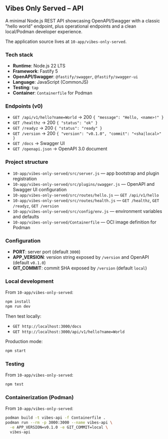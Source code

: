 ## Vibes Only Served – API

A minimal Node.js REST API showcasing OpenAPI/Swagger with a classic "hello world" endpoint, plus operational endpoints and a clean local/Podman developer experience.

The application source lives at `10-app/vibes-only-served`.

### Tech stack
- **Runtime**: Node.js 22 LTS
- **Framework**: Fastify 5
- **OpenAPI/Swagger**: `@fastify/swagger`, `@fastify/swagger-ui`
- **Language**: JavaScript (CommonJS)
- **Testing**: `tap`
- **Container**: `Containerfile` for Podman

### Endpoints (v0)
- `GET /api/v1/hello?name=World` → 200 `{ "message": "Hello, <name>!" }`
- `GET /healthz` → 200 `{ "status": "ok" }`
- `GET /readyz` → 200 `{ "status": "ready" }`
- `GET /version` → 200 `{ "version": "v0.1.0", "commit": "<sha|local>" }`
- `GET /docs` → Swagger UI
- `GET /openapi.json` → OpenAPI 3.0 document

### Project structure
- `10-app/vibes-only-served/src/server.js` — app bootstrap and plugin registration
- `10-app/vibes-only-served/src/plugins/swagger.js` — OpenAPI and Swagger UI configuration
- `10-app/vibes-only-served/src/routes/hello.js` — `GET /api/v1/hello`
- `10-app/vibes-only-served/src/routes/health.js` — `GET /healthz`, `GET /readyz`, `GET /version`
- `10-app/vibes-only-served/src/config/env.js` — environment variables and defaults
- `10-app/vibes-only-served/Containerfile` — OCI image definition for Podman

### Configuration
- **PORT**: server port (default `3000`)
- **APP_VERSION**: version string exposed by `/version` and OpenAPI (default `v0.1.0`)
- **GIT_COMMIT**: commit SHA exposed by `/version` (default `local`)

### Local development
From `10-app/vibes-only-served`:

```bash
npm install
npm run dev
```

Then test locally:
- `GET http://localhost:3000/docs`
- `GET http://localhost:3000/api/v1/hello?name=World`

Production mode:

```bash
npm start
```

### Testing
From `10-app/vibes-only-served`:

```bash
npm test
```

### Containerization (Podman)
From `10-app/vibes-only-served`:

```bash
podman build -t vibes-api -f Containerfile .
podman run --rm -p 3000:3000 --name vibes-api \
  -e APP_VERSION=v0.1.0 -e GIT_COMMIT=local \
  vibes-api
```


